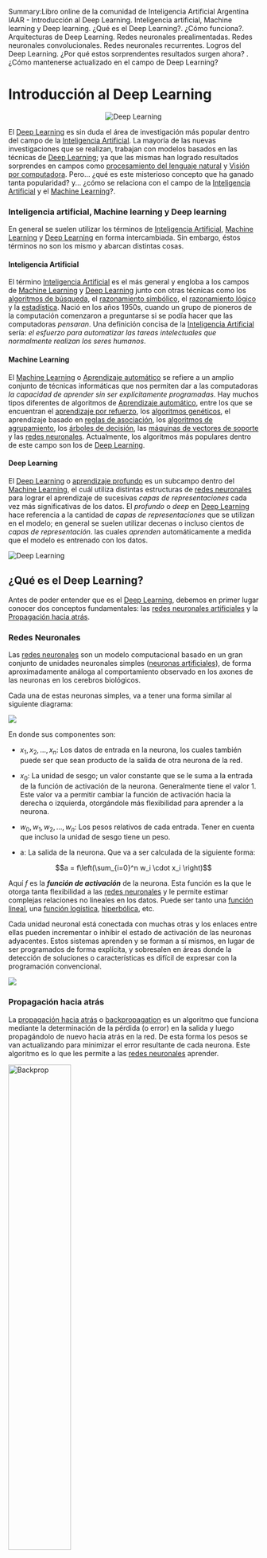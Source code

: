 Summary:Libro online de la comunidad de Inteligencia Artificial Argentina IAAR - Introducción al Deep Learning. Inteligencia artificial, Machine learning y Deep learning. ¿Qué es el Deep Learning?. ¿Cómo funciona?. Arquitecturas de Deep Learning. Redes neuronales prealimentadas. Redes neuronales convolucionales. Redes neuronales recurrentes. Logros del Deep Learning. ¿Por qué estos sorprendentes resultados surgen ahora? . ¿Cómo mantenerse actualizado en el campo de Deep Learning?

# Introducción al Deep Learning

<center><img src="https://iaarhub.github.io/images/Inteligencia-Artificial-Deep-Learning.jpg" title="Deep Learning" alt="Deep Learning"></center>

El [Deep Learning](https://es.wikipedia.org/wiki/Aprendizaje_profundo) es sin duda el área de investigación más popular dentro del campo de la [Inteligencia Artificial](https://iaarbook.github.io/inteligencia-artificial/). La mayoría de las nuevas investigaciones que se realizan, trabajan con modelos basados en las técnicas de [Deep Learning](https://es.wikipedia.org/wiki/Aprendizaje_profundo); ya que las mismas han logrado resultados sorprendes en campos como [procesamiento del lenguaje natural](https://iaarbook.github.io/procesamiento-del-lenguaje-natural/) y [Visión por computadora](https://es.wikipedia.org/wiki/Visi%C3%B3n_artificial). Pero... ¿qué es este misterioso concepto que ha ganado tanta popularidad? y... ¿cómo se relaciona con el campo de la [Inteligencia Artificial](https://iaarbook.github.io/inteligencia-artificial/) y el [Machine Learning](https://iaarbook.github.io/machine-learning/)?. 

### Inteligencia artificial, Machine learning y Deep learning <a name="IA-ML-DL"></a>

En general se suelen utilizar los términos de [Inteligencia Artificial](https://iaarbook.github.io/inteligencia-artificial/), [Machine Learning](https://iaarbook.github.io/machine-learning/) y [Deep Learning](https://es.wikipedia.org/wiki/Aprendizaje_profundo) en forma intercambiada. Sin embargo, éstos términos no son los mismo y abarcan distintas cosas. 

#### Inteligencia Artificial

El término [Inteligencia Artificial](https://iaarbook.github.io/inteligencia-artificial/) es el más general y engloba a los campos de [Machine Learning](https://iaarbook.github.io/machine-learning/) y [Deep Learning](https://es.wikipedia.org/wiki/Aprendizaje_profundo) junto con otras técnicas como los [algoritmos de búsqueda](https://es.wikipedia.org/wiki/Algoritmo_de_b%C3%BAsqueda), el [razonamiento simbólico](https://es.wikipedia.org/wiki/Inteligencia_artificial_simb%C3%B3lica), el [razonamiento lógico](https://en.wikipedia.org/wiki/Logical_reasoning) y la [estadística](http://relopezbriega.github.io/category/pobabilidad-y-estadistica.html). Nació en los años 1950s, cuando un grupo de pioneros de la computación comenzaron a preguntarse si se podía hacer que las computadoras *pensaran*. Una definición concisa de la [Inteligencia Artificial](https://iaarbook.github.io/inteligencia-artificial/) sería: *el esfuerzo para automatizar las tareas intelectuales que normalmente realizan los seres humanos*. 

#### Machine Learning

El [Machine Learning](https://iaarbook.github.io/machine-learning/) o [Aprendizaje automático](https://iaarbook.github.io/machine-learning/) se refiere a un amplio conjunto de técnicas informáticas que nos permiten dar a las computadoras *la capacidad de aprender sin ser explícitamente programadas*. Hay muchos tipos diferentes de algoritmos de [Aprendizaje automático](http://relopezbriega.github.io/category/machine-learning.html), entre los que se encuentran el [aprendizaje por refuerzo](https://es.wikipedia.org/wiki/Aprendizaje_por_refuerzo), los [algoritmos genéticos](https://es.wikipedia.org/wiki/Algoritmo_gen%C3%A9tico), el aprendizaje basado en [reglas de asociación](https://es.wikipedia.org/wiki/Reglas_de_asociaci%C3%B3n), los [algoritmos de agrupamiento](https://es.wikipedia.org/wiki/Algoritmo_de_agrupamiento), los [árboles de decisión](https://es.wikipedia.org/wiki/%C3%81rbol_de_decisi%C3%B3n), las [máquinas de vectores de soporte](https://es.wikipedia.org/wiki/M%C3%A1quinas_de_vectores_de_soporte) y las [redes neuronales](https://es.wikipedia.org/wiki/Red_neuronal_artificial). Actualmente, los algoritmos más populares dentro de este campo son los de [Deep Learning](https://es.wikipedia.org/wiki/Aprendizaje_profundo).

#### Deep Learning

El [Deep Learning](https://es.wikipedia.org/wiki/Aprendizaje_profundo) o [aprendizaje profundo](https://es.wikipedia.org/wiki/Aprendizaje_profundo) es un subcampo dentro del [Machine Learning](https://iaarbook.github.io/machine-learning/), el cuál utiliza distintas estructuras de [redes neuronales](https://es.wikipedia.org/wiki/Red_neuronal_artificial) para lograr el aprendizaje de sucesivas *capas de representaciones* cada vez más significativas de los datos. El *profundo* o *deep* en [Deep Learning](https://es.wikipedia.org/wiki/Aprendizaje_profundo) hace referencia a la cantidad de *capas de representaciones* que se utilizan en el modelo; en general se suelen utilizar decenas o incluso cientos de *capas de representación*. las cuales *aprenden* automáticamente a medida que el modelo es entrenado con los datos.

<img src="https://iaarhub.github.io/images/DL.png" title="Deep Learning" alt="Deep Learning">

## ¿Qué es el Deep Learning? <a name="Que-es-DL"></a>

Antes de poder entender que es el [Deep Learning](https://es.wikipedia.org/wiki/Aprendizaje_profundo), debemos en primer lugar conocer dos conceptos fundamentales: las [redes neuronales artificiales](https://es.wikipedia.org/wiki/Red_neuronal_artificial) y la [Propagación hacia atrás](https://es.wikipedia.org/wiki/Propagaci%C3%B3n_hacia_atr%C3%A1s).


### Redes Neuronales 

Las [redes neuronales](https://es.wikipedia.org/wiki/Red_neuronal_artificial) son un modelo computacional basado en un gran conjunto de unidades neuronales simples ([neuronas artificiales](https://es.wikipedia.org/wiki/Neurona_de_McCulloch-Pitts)), de forma aproximadamente análoga al comportamiento observado en los axones de las neuronas en los cerebros biológicos. 

Cada una de estas neuronas simples, va a tener una forma similar al siguiente diagrama:

<img src="https://relopezbriega.github.io/images/neurona.png">

En donde sus componentes son:

* $x_1, x_2, \dots, x_n$: Los datos de entrada en la neurona, los cuales también puede ser que sean producto de la salida de otra neurona de la red.

* $x_0$: La unidad de sesgo; un valor constante que se le suma a la entrada de la función de activación de la neurona. Generalmente tiene el valor 1. Este valor va a permitir cambiar la función de activación hacia la derecha o izquierda, otorgándole más flexibilidad para aprender a la neurona.

* $w_0, w_1, w_2, \dots, w_n$: Los pesos relativos de cada entrada. Tener en cuenta que incluso la unidad de sesgo tiene un peso.

* a: La salida de la neurona. Que va a ser calculada de la siguiente forma:

$$a = f\left(\sum_{i=0}^n w_i \cdot x_i \right)$$

Aquí $f$ es la ***función de activación*** de la neurona. Esta función es la que le otorga tanta flexibilidad a las [redes neuronales](https://es.wikipedia.org/wiki/Red_neuronal_artificial) y le permite estimar complejas relaciones no lineales en los datos. Puede ser tanto una [función lineal](https://es.wikipedia.org/wiki/Funci%C3%B3n_lineal), una [función logística](https://es.wikipedia.org/wiki/Funci%C3%B3n_log%C3%ADstica), [hiperbólica](https://es.wikipedia.org/wiki/Funci%C3%B3n_hiperb%C3%B3lica), etc.

Cada unidad neuronal está conectada con muchas otras y los enlaces entre ellas pueden incrementar o inhibir el estado de activación de las neuronas adyacentes. Estos sistemas aprenden y se forman a sí mismos, en lugar de ser programados de forma explícita, y sobresalen en áreas donde la detección de soluciones o características es difícil de expresar con la programación convencional.

<img src="https://iaarhub.github.io/images/neural_network.svg">


### Propagación hacia atrás 

La [propagación hacia atrás](https://es.wikipedia.org/wiki/Propagaci%C3%B3n_hacia_atr%C3%A1s) o [backpropagation](https://es.wikipedia.org/wiki/Propagaci%C3%B3n_hacia_atr%C3%A1s) es un algoritmo que funciona mediante la determinación de la pérdida (o error) en la salida y luego propagándolo de nuevo hacia atrás en la red. De esta forma los pesos se van actualizando para minimizar el error resultante de cada neurona. Este algoritmo es lo que les permite a las [redes neuronales](https://es.wikipedia.org/wiki/Red_neuronal_artificial) aprender.

<img src="https://iaarhub.github.io/images/backprop.png" title="Backprop" alt="Backprop" width="50%" height="50%">


### ¿Cómo funciona el Deep Learning?  <a name="como-funciona-DL"></a>

En general, cualquier técnica de [Machine Learning](https://iaarbook.github.io/machine-learning/) trata de realizar la asignación de entradas (por ejemplo, imágenes) a salidas objetivo (Por ejemplo, la etiqueta "gato"), mediante la observación de un gran número de ejemplos de entradas y salidas. El [Deep Learning](https://es.wikipedia.org/wiki/Aprendizaje_profundo) realiza este mapeo de entrada-a-objetivo por medio de una [red neuronal artificial](https://es.wikipedia.org/wiki/Red_neuronal_artificial) que está compuesta de un número grande de *capas* dispuestas en forma de jerarquía. La [red](https://es.wikipedia.org/wiki/Red_neuronal_artificial) aprende algo simple en la capa inicial de la jerarquía y luego envía esta información a la siguiente capa. La siguiente capa toma esta información simple, lo combina en algo que es un poco más complejo, y lo pasa a la tercer capa. Este proceso continúa de forma tal que cada capa de la jerarquía construye algo más complejo de la entrada que recibió de la capa anterior. De esta forma, la [red](https://es.wikipedia.org/wiki/Red_neuronal_artificial) irá *aprendiendo* por medio de la exposición a los datos de ejemplo.

La especificación de lo que cada *capa* hace a la entrada que recibe es almacenada en los *pesos* de la capa, que en esencia, no son más que números. Utilizando terminología más técnica podemos decir que la transformación de datos que se produce en la *capa* es *parametrizada* por sus *pesos*. Para que la [red](https://es.wikipedia.org/wiki/Red_neuronal_artificial) aprenda debemos encontrar los *pesos* de todas las *capas* de forma tal que la [red](https://es.wikipedia.org/wiki/Red_neuronal_artificial) realice un mapeo perfecto entre los ejemplos de entrada con sus respectivas salidas objetivo. Pero el problema reside en que una [red](https://es.wikipedia.org/wiki/Red_neuronal_artificial) de [Deep Learning](https://es.wikipedia.org/wiki/Aprendizaje_profundo) puede tener millones de *parámetros*, por lo que encontrar el valor correcto de todos ellos puede ser una tarea realmente muy difícil, especialmente si la modificación del valor de uno de ellos afecta a todos los demás.

<img src="https://iaarhub.github.io/images/DL1.png" title="Deep Learning" alt="Deep Learning">

Para poder controlar algo, en primer lugar debemos poder observarlo. En este sentido, para controlar la salida de la [red neuronal](https://es.wikipedia.org/wiki/Red_neuronal_artificial), deberíamos poder medir cuan lejos esta la salida que obtuvimos de la que se esperaba obtener. Este es el trabajo de la *[función de pérdida](https://en.wikipedia.org/wiki/Loss_functions_for_classification)* de la [red](https://es.wikipedia.org/wiki/Red_neuronal_artificial). Esta función toma las predicciones que realiza el modelo y los valores objetivos (lo que realmente esperamos que la [red](https://es.wikipedia.org/wiki/Red_neuronal_artificial) produzca), y calcula cuán lejos estamos de ese valor, de esta manera, podemos capturar que tan bien esta funcionando el modelo para el ejemplo especificado. El truco fundamental del [Deep Learning](https://es.wikipedia.org/wiki/Aprendizaje_profundo) es utilizar el valor que nos devuelve esta  *[función de pérdida](https://en.wikipedia.org/wiki/Loss_functions_for_classification)* para retroalimentar la [red](https://es.wikipedia.org/wiki/Red_neuronal_artificial) y ajustar los *pesos* en la dirección que vayan reduciendo la *pérdida* del modelo para cada ejemplo. Este ajuste, es el trabajo del *optimizador*, el cuál implementa la [propagación hacia atrás](https://es.wikipedia.org/wiki/Propagaci%C3%B3n_hacia_atr%C3%A1s). 

<img src="https://iaarhub.github.io/images/DL3.png" title="Deep Learning" alt="Deep Learning">

Resumiendo, el funcionamiento sería el siguiente: inicialmente, los *pesos* de cada *capa* son asignados en forma aleatoria, por lo que la [red](https://es.wikipedia.org/wiki/Red_neuronal_artificial) simplemente implementa una serie de transformaciones aleatorias. En este primer paso, obviamente la salida del modelo dista bastante del ideal que deseamos obtener, por lo que el valor de la *[función de pérdida](https://en.wikipedia.org/wiki/Loss_functions_for_classification)* va a ser bastante alto. Pero a medida que la [red](https://es.wikipedia.org/wiki/Red_neuronal_artificial) va procesando nuevos casos, los *pesos* se van ajustando de forma tal de ir reduciendo cada vez más el valor de la *[función de pérdida](https://en.wikipedia.org/wiki/Loss_functions_for_classification)*. Este proceso es el que se conoce como *entrenamiento* de la [red](https://es.wikipedia.org/wiki/Red_neuronal_artificial), el cual repetido una suficiente cantidad de veces, generalmente 10 iteraciones de miles de ejemplos, logra que los *pesos* se ajusten a los que minimizan la *[función de pérdida](https://en.wikipedia.org/wiki/Loss_functions_for_classification)*. Una [red](https://es.wikipedia.org/wiki/Red_neuronal_artificial) que ha minimizado la *pérdida* es la que logra los resultados que mejor se ajustan a las salidas objetivo, es decir, que el modelo se encuentra *entrenado*. 



## Arquitecturas de Deep Learning <a name="arquitectura-DL"></a>

La estructura de datos fundamental de una [red neuronal](https://es.wikipedia.org/wiki/Red_neuronal_artificial) está vagamente inspirada en el cerebro humano. Cada una de nuestras células cerebrales (neuronas) está conectada a muchas otras neuronas por sinapsis. A medida que experimentamos e interactuamos con el mundo, nuestro cerebro crea nuevas conexiones, refuerza algunas conexiones y debilita a los demás. De esta forma, en nuestro cerebro se desarrollan ciertas regiones que se especializan en el procesamiento de determinadas *entradas*. Así vamos a tener un área especializada en la visión, otra que se especializa en la audición, otra para el lenguaje, etc. De forma similar, dependiendo del tipo de *entradas* con las que trabajemos, van a existir distintas *arquitecturas* de [redes neuronales](https://es.wikipedia.org/wiki/Red_neuronal_artificial) que mejor se adaptan para procesar esa información. Algunas de las arquitecturas más populares son:

### Redes neuronales prealimentadas

Las [Redes neuronales prealimentadas](https://es.wikipedia.org/wiki/Red_neuronal_prealimentada) fueron las primeras que se desarrollaron y son el modelo más sencillo. En estas redes la información se mueve en una sola dirección: hacia adelante. Los principales exponentes de este tipo de arquitectura son el [perceptrón](https://es.wikipedia.org/wiki/Perceptr%C3%B3n) y el [perceptrón multicapa](https://es.wikipedia.org/wiki/Perceptr%C3%B3n_multicapa). Se suelen utilizar en problemas de clasificación simples. 

<img src="https://iaarhub.github.io/images/perceptron.png" title="Perceptrón multicapa" alt="Perceptrón multicapa">


### Redes neuronales convolucionales

Las [redes neuronales convolucionales](http://relopezbriega.github.io/blog/2016/08/02/redes-neuronales-convolucionales-con-tensorflow/) son muy similares a las [redes neuronales](https://es.wikipedia.org/wiki/Red_neuronal_artificial) ordinarias como el [perceptron multicapa](https://es.wikipedia.org/wiki/Perceptr%C3%B3n_multicapa); se componen de [neuronas](https://es.wikipedia.org/wiki/Neurona) que tienen *pesos* y *sesgos* que pueden aprender. Cada [neurona](https://es.wikipedia.org/wiki/Neurona) recibe algunas entradas, realiza un [producto escalar](https://es.wikipedia.org/wiki/Producto_escalar) y luego aplica una función de activación. Al igual que en el [perceptron multicapa](https://es.wikipedia.org/wiki/Perceptr%C3%B3n_multicapa) también vamos a tener una *función de pérdida o costo* sobre la última capa, la cual estará totalmente conectada. Lo que diferencia a las [redes neuronales convolucionales](http://relopezbriega.github.io/blog/2016/08/02/redes-neuronales-convolucionales-con-tensorflow/) es que suponen explícitamente que las entradas son imágenes, lo que nos permite codificar ciertas propiedades en la arquitectura; permitiendo ganar en eficiencia y reducir la cantidad de parámetros en la red. 

En general, las [redes neuronales convolucionales](http://relopezbriega.github.io/blog/2016/08/02/redes-neuronales-convolucionales-con-tensorflow/) van a estar construidas con una estructura que contendrá 3 tipos distintos de capas:

1. Una capa [convolucional](https://es.wikipedia.org/wiki/Convoluci%C3%B3n), que es la que le da le nombre a la red.
2. Una capa de reducción o de *pooling*, la cual va a reducir la cantidad de parámetros al quedarse con las características más comunes.
3. Una capa clasificadora totalmente conectada, la cual nos va dar el resultado final de la red.

Algunas implementaciones específicas que podemos encontrar sobre este tipo de redes son: [inception v3](https://keras.io/applications/#inceptionv3), [ResNet](https://keras.io/applications/#resnet50), [VGG16](https://keras.io/applications/#vgg16) y [xception](https://keras.io/applications/#xception), entre otras. Todas ellas han logrado excelentes resultados.

<img src="https://iaarhub.github.io/images/cnn.png" title="Redes neuronales convolucionales" alt="Redes neuronales convolucionales" width="70%" height="70%">

### Redes neuronales recurrentes

Los seres humanos no comenzamos nuestro pensamiento desde cero cada segundo, sino que los mismos tienen una persistencia. Las [Redes neuronales prealimentadas](https://es.wikipedia.org/wiki/Red_neuronal_prealimentada) tradicionales no cuentan con esta persistencia, y esto parece una deficiencia importante. Las [Redes neuronales recurrentes](https://en.wikipedia.org/wiki/Recurrent_neural_network) abordan este problema. Son redes con bucles de retroalimentación, que permiten que la información persista.

Una [Red neural recurrente](https://es.wikipedia.org/wiki/Red_neuronal_prealimentada) puede ser pensada como una red con múltiples copias de ella misma, en las que cada una de ellas pasa un mensaje a su sucesor. Esta naturaleza en forma de cadena revela que las [Redes neurales recurrentes](https://es.wikipedia.org/wiki/Red_neuronal_prealimentada) están íntimamente relacionadas con las secuencias y listas; por lo que son ideales para trabajar con este tipo de datos. En los últimos años, ha habido un éxito increíble aplicando [Redes neurales recurrentes](https://es.wikipedia.org/wiki/Red_neuronal_prealimentada)  a una variedad de problemas como: reconocimiento de voz, modelado de lenguaje, traducción, subtítulos de imágenes y la lista continúa.

Las [redes de memoria de largo plazo a corto plazo](https://en.wikipedia.org/wiki/Long_short-term_memory) - generalmente llamadas [LSTMs](https://en.wikipedia.org/wiki/Long_short-term_memory) - son un tipo especial de [Redes neurales recurrentes](https://es.wikipedia.org/wiki/Red_neuronal_prealimentada), capaces de aprender dependencias a largo plazo. Ellas también tienen una estructura como cadena, pero el módulo de repetición tiene una estructura diferente. En lugar de tener una sola capa de red neuronal, tiene cuatro, que interactúan de una manera especial permitiendo tener una memoria a más largo plazo.

<img src="https://iaarhub.github.io/images/rnn.png" title="Redes neuronales recurrentes" alt="Redes neuronales recurrentes" width="50%" height="50%">

Para más información sobre diferentes arquitecturas de [redes neuronales](https://es.wikipedia.org/wiki/Red_neuronal_artificial) pueden visitar el siguiente artículo de [wikipedia](https://en.wikipedia.org/wiki/Types_of_artificial_neural_networks).

## Logros del Deep Learning <a name="logros-DL"></a>

En los últimos años el [Deep Learning](https://es.wikipedia.org/wiki/Aprendizaje_profundo) ha producido toda una revolución en el campo del [Machine Learning](https://iaarbook.github.io/machine-learning/), con resultados notables en todos los problemas de *percepción*, como *ver* y *escuchar*, problemas que implican habilidades que parecen muy naturales e intuitivas para los seres humanos, pero que desde hace tiempo se han mostrado difíciles para las máquinas. En particular, el [Deep Learning](https://es.wikipedia.org/wiki/Aprendizaje_profundo) ha logrado los siguientes avances, todos ellos en áreas históricamente difíciles del [Machine Learning](https://iaarbook.github.io/machine-learning/).

* Un nivel casi humano para la clasificación de imágenes.
* Un nivel casi humano para el reconocimiento del lenguaje hablado.
* Un nivel casi humano en el reconocimiento de escritura.
* Grandes mejoras en traducciones de lenguas.
* Grandes mejoras en conversaciones *text-to-speech*.
* Asistentes digitales como Google Now o Siri.
* Un nivel casi humano en autos autónomos.
* Mejores resultados de búsqueda en la web.
* Grandes mejoras para responder preguntas en lenguaje natural.
* Alcanzado Nivel maestro (superior al humano) en varios juegos.

En muchos sentidos, el [Deep Learning](https://es.wikipedia.org/wiki/Aprendizaje_profundo) todavía sigue siendo un campo misterioso para explorar, por lo que seguramente veremos nuevos avances en nuevas áreas utilizando estas técnicas. Tal vez algún día el [Deep Learning](https://es.wikipedia.org/wiki/Aprendizaje_profundo) ayuda a los seres humanos a hacer ciencia, desarrollar software y mucho más.

## ¿Por qué estos sorprendentes resultados surgen ahora?  <a name="por-que-ahora-DL"></a>

Muchos de los conceptos del [Deep Learning](https://es.wikipedia.org/wiki/Aprendizaje_profundo) se desarrollaron en los años 80s y 90s, algunos incluso mucho antes. Sin embargo, los primeros resultados exitosos del [Deep Learning](https://es.wikipedia.org/wiki/Aprendizaje_profundo) surgieron en los últimos 5 años. ¿qué fue lo que cambio para lograr la popularidad y éxito de los modelos basados en [Deep Learning](https://es.wikipedia.org/wiki/Aprendizaje_profundo) en estos últimos años? 

Si bien existen múltiples factores para explicar esta *revolución* del [Deep Learning](https://es.wikipedia.org/wiki/Aprendizaje_profundo), los dos principales componentes parecen ser la **disponibilidad de masivos volúmenes de datos**, lo que actualmente se conoce bajo el nombre de [Big Data](https://es.wikipedia.org/wiki/Big_data); y el **progreso en el poder de computo**, especialmente gracias a los [GPUs](https://es.wikipedia.org/wiki/Unidad_de_procesamiento_gr%C3%A1fico). Entonces, dentro de los factores que explican esta popularidad de los modelos de [Deep Learning](https://es.wikipedia.org/wiki/Aprendizaje_profundo) podemos encontrar:

* **La disponibilidad de conjuntos de datos enormes y de buena calidad**. Gracias a la  revolución digital en que nos encontramos, podemos generar conjuntos de datos enormes con los cuales alimentar a los algoritmos de [Deep Learning](https://es.wikipedia.org/wiki/Aprendizaje_profundo), los cuales necesitan de muchos datos para poder *generalizar*.

* **Computación paralela masiva con [GPUs](https://es.wikipedia.org/wiki/Unidad_de_procesamiento_gr%C3%A1fico)**. En líneas generales, los modelos de [redes neuronales](http://relopezbriega.github.io/category/redes-neuronales.html) no son más que complicados cálculos numéricos que se realizan en paralelo. Gracias al desarrollo de los [GPUs](https://es.wikipedia.org/wiki/Unidad_de_procesamiento_gr%C3%A1fico) estos cálculos ahora se pueden realizar en forma mucho más rápida, permitiendo que podamos entrenar modelos más profundos y grandes. 

* **Funciones de activación amigables para [Backpropagation](https://es.wikipedia.org/wiki/Propagaci%C3%B3n_hacia_atr%C3%A1s)**. La [progación hacia atrás](https://es.wikipedia.org/wiki/Propagaci%C3%B3n_hacia_atr%C3%A1s) o [Backpropagation](https://es.wikipedia.org/wiki/Propagaci%C3%B3n_hacia_atr%C3%A1s) es el algoritmo fundamental que hace funcionar a las [redes neuronales](http://relopezbriega.github.io/category/redes-neuronales.html); pero la forma en que trabaja implica cálculos realmente complicados. La transición desde funciones de activación como `tanh` o `sigmoid` a funciones como <a href="https://en.wikipedia.org/wiki/Rectifier_(neural_networks)">ReLU</a> o [SELU](https://arxiv.org/abs/1706.02515) han simplificado estos problemas. 

* **Nuevas arquitecturas**. Arquitecturas como [Resnets](https://arxiv.org/abs/1512.03385), [inception](https://www.cs.unc.edu/~wliu/papers/GoogLeNet.pdf) y [GAN](https://en.wikipedia.org/wiki/Generative_adversarial_networks) mantienen el campo actualizado y continúan aumentando las flexibilidad de los modelos. 

* **Nuevas técnicas de <a href="https://en.wikipedia.org/wiki/Regularization_(mathematics)">regularización</a>**. Técnicas como <a href="https://en.wikipedia.org/wiki/Dropout_(neural_networks)">dropout</a>, [batch normalization](https://arxiv.org/abs/1502.03167) y [data-augmentation](https://arxiv.org/pdf/1609.08764.pdf) nos permiten entrenar redes más grandes con menos peligro de [sobreajuste](http://relopezbriega.github.io/blog/2016/05/29/machine-learning-con-python-sobreajuste/).

* **Optimizadores más robustos**. La [optimización](http://relopezbriega.github.io/blog/2017/01/18/problemas-de-optimizacion-con-python/) es fundamental para el funcionamiento de las [redes neuronales](http://relopezbriega.github.io/category/redes-neuronales.html). Mejoras sobre el tradicional procedimiento de [SGD](https://en.wikipedia.org/wiki/Stochastic_gradient_descent), como [ADAM](https://arxiv.org/pdf/1412.6980.pdf) han ayudado a mejorar el rendimiento de los modelos.

* **Plataformas de software**. Herramientas como [TensorFlow](https://www.tensorflow.org/), [Theano](http://deeplearning.net/software/theano/), [Keras](https://keras.io/), [CNTK](https://www.microsoft.com/en-us/research/product/cognitive-toolkit/), [PyTorch](http://pytorch.org/), [Chainer](https://chainer.org/), y [mxnet](http://mxnet.io/) nos permiten crear prototipos en forma más rápida y trabajar con [GPUs](https://es.wikipedia.org/wiki/Unidad_de_procesamiento_gr%C3%A1fico) sin tantas complicaciones. Nos permiten enfocarnos en la estructura del modelo sin tener que preocuparnos por los detalles de más bajo nivel.

Otra razón por la que el [Deep Learning](https://es.wikipedia.org/wiki/Aprendizaje_profundo) ha tenido tanta repercusión últimamente además de ofrecer un mejor rendimiento en muchos problemas; es que el [Deep Learning](https://es.wikipedia.org/wiki/Aprendizaje_profundo) esta haciendo la resolución de problemas mucho más fácil, ya que automatiza completamente lo que solía ser uno de los pasos más difíciles y cruciales en el flujo de trabajo de [Machine Learning](https://iaarbook.github.io/machine-learning/): la *[ingeniería de atributos](https://en.wikipedia.org/wiki/Feature_engineering)*. Antes del [Deep Learning](https://es.wikipedia.org/wiki/Aprendizaje_profundo), para poder entrenar un modelo, primero debíamos refinar las *entradas* para adaptarlas al tipo de transformación del modelo; teníamos que cuidadosamente [seleccionar los atributos](http://relopezbriega.github.io/blog/2016/04/15/ejemplo-de-machine-learning-con-python-seleccion-de-atributos/) más representativos y desechar los poco informativos. El [Deep Learning](https://es.wikipedia.org/wiki/Aprendizaje_profundo), en cambio, automatiza este proceso; aprendemos todos los atributos de una sola pasada y el mismo modelo se encarga de adaptarse y quedarse con lo más representativo.  

## ¿Cómo mantenerse actualizado en el campo de Deep Learning? <a name="actualizado-DL"></a>

El campo del [Deep Learning](https://es.wikipedia.org/wiki/Aprendizaje_profundo) se mueve muy rápidamente, con varios *papers* que se publican por mes; por tal motivo, mantenerse actualizado con las últimas tendencias del campo puede ser bastante complicado. Algunos consejos pueden ser:

* **Estarse atento a las publicaciones en [arxiv](https://arxiv.org/)**, especialmente a la sección de [machine learning](https://arxiv.org/list/stat.ML/recent). La mayoría de los *papers* más relevantes, los vamos a poder encontrar en esa plataforma.

* **Seguir el blog de [keras](https://blog.keras.io/)** en el cual podemos encontrar como implementar varios modelos utilizando esta genial librería.

* **Seguir el blog de [openai](https://blog.openai.com/)** en dónde detallan las investigaciones que van realizando, especialmente trabajando con [GANs](https://en.wikipedia.org/wiki/Generative_adversarial_networks).

* **Seguir el blog de [Google research](https://research.googleblog.com/)**; en dónde se viene haciendo bastante foco en los modelos de [Deep Learning](https://es.wikipedia.org/wiki/Aprendizaje_profundo).

* **Utilizar la sección de Machine Learning de [reddit](https://www.reddit.com/r/MachineLearning/)**.

* **Suscribirse al podcast [Talking machines](http://www.thetalkingmachines.com/)**; en dónde se entrevista a los principales exponentes del campo de la [Inteligencia Artificial](https://iaarbook.github.io/inteligencia-artificial/).

* Por último, obviamente estar atentos a las **publicaciones que se realizan en [IAAR](https://www.facebook.com/groups/InteligenciaArtificialArgentina/)**. 
